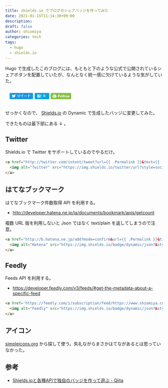 ```yaml
---
title: shields.io でブログのシェアバッジを作ってみた
date: 2021-01-15T11:14:30+09:00
description:
draft: false
author: shiomiya
categories: tech
tags:
  - hugo
  - shields.io
---
```


Hugo で生成したこのブログには、もともと下のような公式で公開されているシェアボタンを配置していたが、なんとなく統一感に欠けているような気がしていた。

![](2021-01-15_11-21_firefox.png)

せっかくなので、 [Shields.io](https://shields.io/) の Dynamic で生成したバッジに変更してみた。

できたものは最下部にある ↓ 。

## Twitter

Shields.io で Twitter をサポートしているのでやるだけ。

```html
<a href="http://twitter.com/intent/tweet?url={{ .Permalink }}&text={{ .Title }}%20%7C" target="blank">
  <img alt="Twitter" src="https://img.shields.io/twitter/url?style=social&url={{ .Permalink }}">
</a>
```

## はてなブックマーク

はてなブックマーク件数取得 API を利用する。

- http://developer.hatena.ne.jp/ja/documents/bookmark/apis/getcount

複数 URL 版を利用しないと Json ではなく text/plain を返してしまうので注意。

```html
<a href="http://b.hatena.ne.jp/add?mode=confirm&url={{ .Permalink }}&title={{ .Title }}" target='blank'>
  <img alt="Hatena" src="https://img.shields.io/badge/dynamic/json?&style=social&label=hatena&logo=hatena-bookmark&query=$.*&url=https://bookmark.hatenaapis.com/count/entries?url={{ .Permalink }}">
</a>
```

## Feedly

Feeds API を利用する。

- https://developer.feedly.com/v3/feeds/#get-the-metadata-about-a-specific-feed

```html
<a href='https://feedly.com/i/subscription/feed/https://www.shiomiya.com/index.xml'  target='blank'>
  <img alt="Feedly" src="https://img.shields.io/badge/dynamic/json?&style=social&logo=feedly&label=feedly&query=%24.subscribers&url=https%3A%2F%2Fcloud.feedly.com%2Fv3%2Ffeeds%2Ffeed%252Fhttps%253A%252F%252Fwww.shiomiya.com%252Findex.xml">
</a>
```

## アイコン

[simpleicons.org](https://simpleicons.org/) から探して使う。失礼ながらまさかはてながあるとは思っていなかった。

## 参考

- [Shields.ioと各種APIで独自のバッジを作って遊ぶ - Qiita](https://qiita.com/ota-meshi/items/4799f490ecc8c8cf642)
